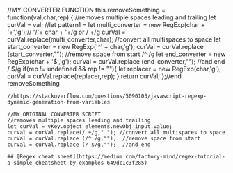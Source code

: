 
//MY CONVERTER FUNCTION
	this.removeSomething = function(val,char,rep)
    {
      //removes multiple spaces leading and trailing
      let curVal = val;
      //let pattern1 =
      let multi_converter = new RegExp(char + '+','g');//  '/'+ char + '+/g or / +/g
      curVal = curVal.replace(multi_converter,char); //convert all multispaces to space
      let start_converter = new RegExp('^' + char,'g');
      curVal = curVal.replace (start_converter,"");  //remove space from start /^ /g
      let end_converter = new RegExp(char + '$','g');
      curVal = curVal.replace (end_converter,"");  //and end / $/g
      if(rep != undefined && rep != ""){
        let replacer = new RegExp(char,'g');
        curVal = curVal.replace(replacer,rep);
      }
      return curVal;
    };//end removeSomething

	//https://stackoverflow.com/questions/5090103/javascript-regexp-dynamic-generation-from-variables

	//MY ORIGINAL CONVERTER SCRIPT
	//removes multiple spaces leading and trailing
	let curVal = vKey.object_elements.newObj_input.value;
	curVal = curVal.replace(/ +/g," "); //convert all multispaces to space
	curVal = curVal.replace (/^ /g,"");  //remove space from start
	curVal = curVal.replace (/ $/g,"");  //and end

	## [Regex cheat sheet](https://medium.com/factory-mind/regex-tutorial-a-simple-cheatsheet-by-examples-649dc1c3f285)   
